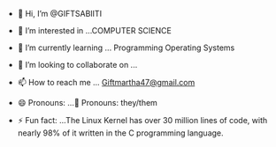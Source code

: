 - 👋 Hi, I’m @GIFTSABIITI
- 👀 I’m interested in ...COMPUTER SCIENCE
- 🌱 I’m currently learning ... Programming Operating Systems
- 💞️ I’m looking to collaborate on ...
- 📫 How to reach me ... Giftmartha47@gmail.com
- 😄 Pronouns: ...🌈 Pronouns: they/them

- ⚡ Fun fact: ...The Linux Kernel has over 30 million lines of code, with nearly 98% of it written in the C programming language.

<!---
GIFTSABIITI/GIFTSABIITI is a ✨ special ✨ repository because its `README.md` (this file) appears on your GitHub profile.
You can click the Preview link to take a look at your changes.
--->
